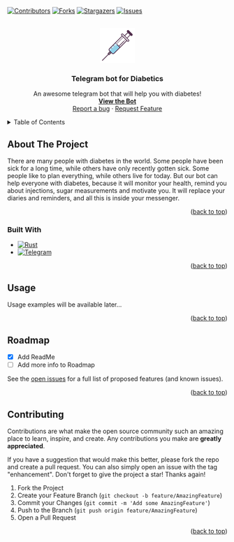 <a name="readme-top"></a>

[![Contributors][contributors-shield]][contributors-url]
[![Forks][forks-shield]][forks-url]
[![Stargazers][stars-shield]][stars-url]
[![Issues][issues-shield]][issues-url]

<!-- PROJECT LOGO -->
<br />
<div align="center">
  <a href="https://github.com/FedorBuggins/insulin-bot">
    <img src="images/injector.png" alt="Logo" width="80" height="80">
  </a>

  <h3 align="center">Telegram bot for Diabetics</h3>

  <p align="center">
    An awesome telegram bot that will help you with diabetes!
    <br />
    <a href="https://t.me/insulin_stat_bot"><strong>View the Bot</strong></a>
    <br />
    <a href="https://github.com/FedorBuggins/insulin-bot/issues">Report a bug</a>
    ·
    <a href="https://github.com/FedorBuggins/insulin-bot/issues">Request Feature</a>
  </p>
</div>

<!-- TABLE OF CONTENTS -->
<details>
  <summary>Table of Contents</summary>
  <ol>
    <li><a href="#about-the-project">About The Project</a></li>
    <li><a href="#usage">Usage</a></li>
    <li><a href="#roadmap">Roadmap</a></li>
    <li><a href="#contributing">Contributing</a></li>
  </ol>
</details>

<!-- ABOUT THE PROJECT -->

## About The Project

<!-- [![Product Name Screen Shot][product-screenshot]][bot-link] -->

There are many people with diabetes in the world. Some people have been sick for a long time, while others have only recently gotten sick. Some people like to plan everything, while others live for today. But our bot can help everyone with diabetes, because it will monitor your health, remind you about injections, sugar measurements and motivate you. It will replace your diaries and reminders, and all this is inside your messenger.

<p align="right">(<a href="#readme-top">back to top</a>)</p>

### Built With

- [![Rust][Rust]][Rust-url]
- [![Telegram][Telegram]][Telegram-url]

<p align="right">(<a href="#readme-top">back to top</a>)</p>

<!-- USAGE EXAMPLES -->

## Usage

Usage examples will be available later...

<p align="right">(<a href="#readme-top">back to top</a>)</p>

<!-- ROADMAP -->

## Roadmap

- [x] Add ReadMe
- [ ] Add more info to Roadmap

See the [open issues](https://github.com/FedorBuggins/insulin-bot/issues) for a full list of proposed features (and known issues).

<p align="right">(<a href="#readme-top">back to top</a>)</p>

<!-- CONTRIBUTING -->

## Contributing

Contributions are what make the open source community such an amazing place to learn, inspire, and create. Any contributions you make are **greatly appreciated**.

If you have a suggestion that would make this better, please fork the repo and create a pull request. You can also simply open an issue with the tag "enhancement".
Don't forget to give the project a star! Thanks again!

1. Fork the Project
2. Create your Feature Branch (`git checkout -b feature/AmazingFeature`)
3. Commit your Changes (`git commit -m 'Add some AmazingFeature'`)
4. Push to the Branch (`git push origin feature/AmazingFeature`)
5. Open a Pull Request

<p align="right">(<a href="#readme-top">back to top</a>)</p>

<!-- MARKDOWN LINKS & IMAGES -->

[contributors-shield]: https://img.shields.io/github/contributors/FedorBuggins/insulin-bot.svg?style=for-the-badge
[contributors-url]: https://github.com/FedorBuggins/insulin-bot/graphs/contributors
[forks-shield]: https://img.shields.io/github/forks/FedorBuggins/insulin-bot.svg?style=for-the-badge
[forks-url]: https://github.com/FedorBuggins/insulin-bot/network/members
[stars-shield]: https://img.shields.io/github/stars/FedorBuggins/insulin-bot.svg?style=for-the-badge
[stars-url]: https://github.com/FedorBuggins/insulin-bot/stargazers
[issues-shield]: https://img.shields.io/github/issues/FedorBuggins/insulin-bot.svg?style=for-the-badge
[issues-url]: https://github.com/FedorBuggins/insulin-bot/issues
[product-screenshot]: images/screenshot.png
[bot-link]: https://t.me/insulin_stat_bot

<!-- BADGES -->

[Rust]: https://img.shields.io/badge/rust-black?style=for-the-badge&logo=rust&logoColor=white
[Rust-url]: https://www.rust-lang.org/
[Telegram]: https://img.shields.io/badge/telegram-blue?style=for-the-badge&logo=telegram&logoColor=white
[Telegram-url]: https://telegram.org/
